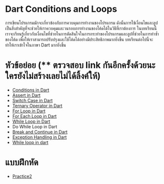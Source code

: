 # Dart Conditions and Loops
การเขียนโปรแกรมมักจะเกี่ยวข้องกับการควบคุมการทำงานของโปรแกรม ดังนั้นการใช้เงื่อนไขและลูปเป็นสิ่งสำคัญที่จะช่วยให้เราควบคุมและวนรอบการทำงานของโค้ดได้ในวิธีที่เราต้องการ ในบทเรียนนี้เราจะเรียนรู้เกี่ยวกับเงื่อนไขที่ช่วยในการตัดสินใจในการกระทำของโปรแกรมและลูปที่ช่วยในการทำซ้ำของโค้ด เพื่อให้เราสามารถปรับปรุงและใช้โค้ดได้อย่างมีประสิทธิภาพมากยิ่งขึ้น
บทเรียนต่อไปนี้จะทำให้เราเข้าใจในภาษา Dart มากยิ่งขึ้น

# หัวข้อย่อย (** ตรวจสอบ link กันอีกครั้งด้วยนะ ใครยังไม่สร้างเลยไม่ได้ลิ้งค์ให้)
* [Conditions in Dart](https://github.com/soonklang/dart-tutorial/blob/main/2.%20Conditions%20and%20loops/Conditions%20in%20Darts.md)
* [Assert in Dart](https://github.com/soonklang/dart-tutorial/blob/main/2.%20Conditions%20and%20loops/Assert%20in%20Dart.md)
* [Switch Case in Dart](https://github.com/soonklang/dart-tutorial/blob/main/2.%20Conditions%20and%20loops/Switch%20Case%20in%20Dart.md)
* [Ternary Operator in Dart](https://github.com/soonklang/dart-tutorial/blob/main/2.%20Conditions%20and%20loops/Ternary%20Operator%20in%20Dart.md)
* [For Loop in Dart](https://github.com/soonklang/dart-tutorial/blob/main/2.%20Conditions%20and%20loops/FOR%20LOOP%20IN%20DART.md)
* [For Each Loop in Dart](https://github.com/soonklang/dart-tutorial/blob/main/2.%20Conditions%20and%20loops/For%20Each%20Loop%20in%20dart.md)
* [While Loop in Dart](https://github.com/soonklang/dart-tutorial/blob/main/2.%20Conditions%20and%20loops/While%20loop%20in%20dart.md)
* Do While Loop in Dart
* [Break and Continue in Dart](https://github.com/soonklang/dart-tutorial/blob/main/2.%20Conditions%20and%20loops/Break%20and%20Continue%20in%20Dart.md)
* [Exception Handling in Dart](https://github.com/soonklang/dart-tutorial/blob/main/2.%20Conditions%20and%20loops/Exception%20Handling%20in%20Dart.md)
* [While loop in dart](https://github.com/soonklang/dart-tutorial/blob/main/2.%20Conditions%20and%20loops/While%20loop%20in%20dart.md)

# แบบฝึกหัด
* [Practice2](https://github.com/soonklang/dart-tutorial/blob/main/2.%20Conditions%20and%20loops/Practice%202.md)
